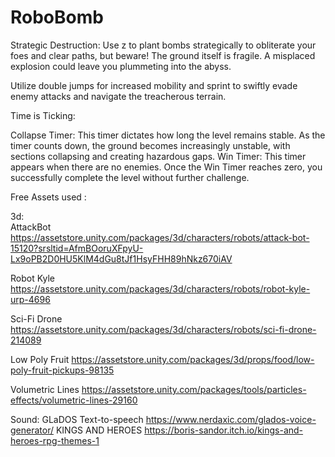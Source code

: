 # RoboBomb

Strategic Destruction: Use z to plant bombs strategically to obliterate your foes and clear paths, but beware! The ground itself is fragile. A misplaced explosion could leave you plummeting into the abyss.

Utilize double jumps for increased mobility and sprint to swiftly evade enemy attacks and navigate the treacherous terrain.

Time is Ticking:

Collapse Timer: This timer dictates how long the level remains stable. As the timer counts down, the ground becomes increasingly unstable, with sections collapsing and creating hazardous gaps.
Win Timer: This timer appears when there are no  enemies. Once the Win Timer reaches zero, you successfully complete the level without further challenge.




Free Assets used :

3d:  
AttackBot https://assetstore.unity.com/packages/3d/characters/robots/attack-bot-15120?srsltid=AfmBOoruXFpyU-Lx9oPB2D0HU5KlM4dGu8tJf1HsyFHH89hNkz670iAV

Robot Kyle  https://assetstore.unity.com/packages/3d/characters/robots/robot-kyle-urp-4696

Sci-Fi Drone https://assetstore.unity.com/packages/3d/characters/robots/sci-fi-drone-214089

Low Poly Fruit https://assetstore.unity.com/packages/3d/props/food/low-poly-fruit-pickups-98135

Volumetric Lines https://assetstore.unity.com/packages/tools/particles-effects/volumetric-lines-29160

Sound:
GLaDOS Text-to-speech https://www.nerdaxic.com/glados-voice-generator/
KINGS AND HEROES https://boris-sandor.itch.io/kings-and-heroes-rpg-themes-1
